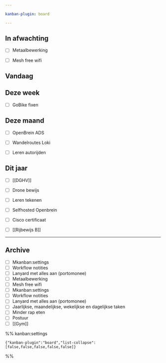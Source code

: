 ```yaml
---

kanban-plugin: board

---
```


## In afwachting

- [ ] Metaalbewerking
- [ ] Mesh free wifi


## Vandaag



## Deze week

- [ ] GoBike fixen


## Deze maand

- [ ] OpenBrein ADS
- [ ] Wandelroutes Loki
- [ ] Leren autorijden


## Dit jaar

- [ ] [[DGHV]]
- [ ] Drone bewijs
- [ ] Leren tekenen
- [ ] Selfhosted Openbrein
- [ ] Cisco certificaat
- [ ] [[Rijbewijs B]]


***

## Archive

- [ ] Mkanban:settings
- [ ] Workflow notities
- [ ] Lanyard met alles aan (portomonee)
- [ ] Metaalbewerking
- [ ] Mesh free wifi
- [ ] Mkanban:settings
- [ ] Workflow notities
- [ ] Lanyard met alles aan (portomonee)
- [ ] Jaarlijkse, maandelijkse, wekelijkse en dagelijkse taken
- [ ] Minder rap eten
- [ ] Postuur
- [ ] [[Gym]]

%% kanban:settings
```
{"kanban-plugin":"board","list-collapse":[false,false,false,false,false]}
```
%%